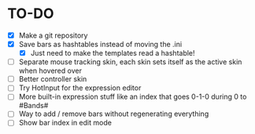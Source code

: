 # TO-DO

- [x] Make a git repository
- [x] Save bars as hashtables instead of moving the .ini
  - [x] Just need to make the templates read a hashtable!
- [ ] Separate mouse tracking skin, each skin sets itself as the active skin when hovered over
- [ ] Better controller skin
- [ ] Try HotInput for the expression editor
- [ ] More built-in expression stuff like an index that goes 0-1-0 during 0 to #Bands#
- [ ] Way to add / remove bars without regenerating everything
- [ ] Show bar index in edit mode

